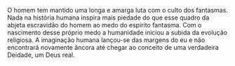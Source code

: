﻿O homem tem mantido uma longa e amarga luta com o culto dos fantasmas. Nada na história humana inspira mais piedade do que esse quadro da abjeta escravidão do homem ao medo do espírito fantasma. Com o nascimento desse próprio medo a humanidade iniciou a subida da evolução religiosa. A imaginação humana lançou-se das margens do eu e não encontrará novamente âncora até chegar ao conceito de uma verdadeira Deidade, um Deus real.